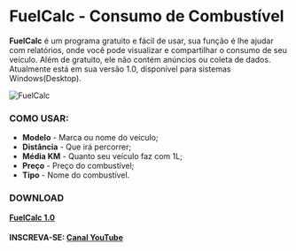 # FuelCalc - Consumo de Combustível

**FuelCalc** é um programa gratuito e fácil de usar, sua função é lhe ajudar com relatórios,
onde você pode visualizar e compartilhar o consumo de seu veículo.
 Além de gratuito, ele não contém anúncios ou coleta de dados.
Atualmente está em sua versão 1.0, disponível para sistemas Windows(Desktop).

![FuelCalc](https://user-images.githubusercontent.com/39075862/83151279-c1030b80-a0d2-11ea-8a54-56adb43cc5b3.JPG)

### COMO USAR:
* **Modelo** - Marca ou nome do veículo;
* **Distância** - Que irá percorrer;
* **Média KM** - Quanto seu veículo faz com 1L;
* **Preço** - Preço do combustível;
* **Tipo** - Nome do combustível.

### DOWNLOAD
[**FuelCalc 1.0**](https://github.com/NaldoCode/Fuel_Calc/raw/master/download/FuelCalc.exe)

#### INSCREVA-SE: [Canal YouTube](https://www.youtube.com/channel/UCrc8mZHlz-XiGOxqzSJjusQ)
